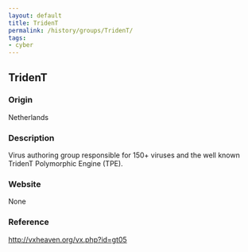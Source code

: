 ```yaml
---
layout: default
title: TridenT
permalink: /history/groups/TridenT/
tags:
- cyber
---
```


## TridenT

### Origin
Netherlands

### Description
Virus authoring group responsible for 150+ viruses and the well known TridenT Polymorphic Engine (TPE).

### Website
None

### Reference
http://vxheaven.org/vx.php?id=gt05
